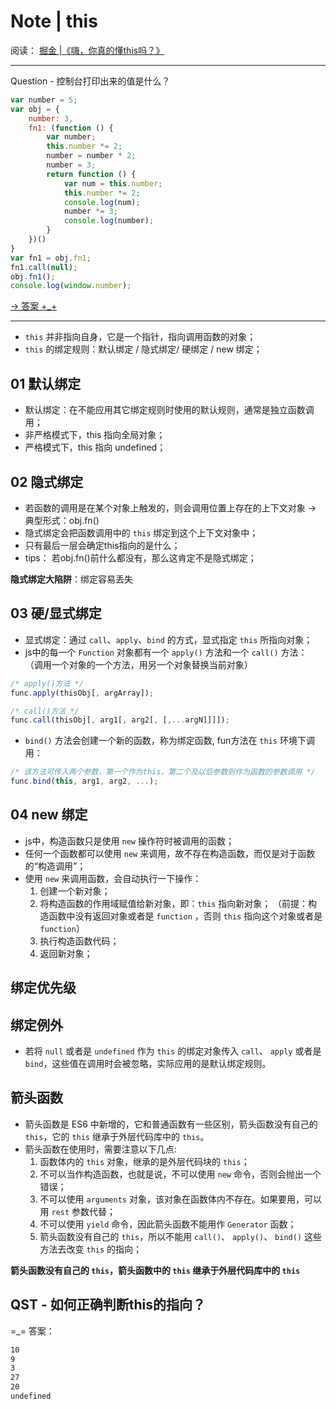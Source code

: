 # Note | this

阅读： [掘金 |《嗨，你真的懂this吗？》](https://juejin.im/post/5c96d0c751882511c832ff7b)

---

Question - 控制台打印出来的值是什么？

```js
var number = 5;
var obj = {
    number: 3,
    fn1: (function () {
        var number;
        this.number *= 2;
        number = number * 2;
        number = 3;
        return function () {
            var num = this.number;
            this.number *= 2;
            console.log(num);
            number *= 3;
            console.log(number);
        }
    })()
}
var fn1 = obj.fn1;
fn1.call(null);
obj.fn1();
console.log(window.number);
```
[→ 答案 +_+](#ANS)

---

- `this` 并非指向自身，它是一个指针，指向调用函数的对象；
- `this` 的绑定规则：默认绑定 / 隐式绑定/ 硬绑定 / new 绑定；

## 01 默认绑定

- 默认绑定：在不能应用其它绑定规则时使用的默认规则，通常是独立函数调用；
- 非严格模式下，this 指向全局对象；
- 严格模式下，this 指向 undefined；

## 02 隐式绑定

- 若函数的调用是在某个对象上触发的，则会调用位置上存在的上下文对象 → 典型形式：obj.fn()
- 隐式绑定会把函数调用中的 `this` 绑定到这个上下文对象中；
- 只有最后一层会确定this指向的是什么；
- tips： 若obj.fn()前什么都没有，那么这肯定不是隐式绑定；

**隐式绑定大陷阱**：绑定容易丢失

## 03 硬/显式绑定

- 显式绑定：通过 `call`、`apply`、`bind` 的方式，显式指定 `this` 所指向对象；
- js中的每一个 `Function` 对象都有一个 `apply()` 方法和一个 `call()` 方法：
（调用一个对象的一个方法，用另一个对象替换当前对象）
```js
/* apply()方法 */
func.apply(thisObj[, argArray]);

/* call()方法 */
func.call(thisObj[, arg1[, arg2[, [,...argN]]]]);
```
- `bind()` 方法会创建一个新的函数，称为绑定函数, fun方法在 `this` 环境下调用：

```js
/* 该方法可传入两个参数，第一个作为this，第二个及以后参数则作为函数的参数调用 */
func.bind(this, arg1, arg2, ...);
```

## 04 new 绑定

- js中，构造函数只是使用 `new` 操作符时被调用的函数；
- 任何一个函数都可以使用 `new` 来调用，故不存在构造函数，而仅是对于函数的“构造调用”；
- 使用 `new` 来调用函数，会自动执行一下操作：
  1. 创建一个新对象；
  2. 将构造函数的作用域赋值给新对象，即：`this` 指向新对象；
  （前提：构造函数中没有返回对象或者是 `function` ，否则 `this` 指向这个对象或者是 `function`）
  3. 执行构造函数代码；
  4. 返回新对象；

## 绑定优先级

## 绑定例外

- 若将 `null` 或者是 `undefined` 作为 `this` 的绑定对象传入 `call`、 `apply` 或者是 `bind`，这些值在调用时会被忽略，实际应用的是默认绑定规则。

## 箭头函数

- 箭头函数是 ES6 中新增的，它和普通函数有一些区别，箭头函数没有自己的 `this`，它的 `this` 继承于外层代码库中的 `this`。
- 箭头函数在使用时，需要注意以下几点:
  1. 函数体内的 `this` 对象，继承的是外层代码块的 `this`；
  2. 不可以当作构造函数，也就是说，不可以使用 `new` 命令，否则会抛出一个错误；
  3. 不可以使用 `arguments` 对象，该对象在函数体内不存在。如果要用，可以用 `rest` 参数代替；
  4. 不可以使用 `yield` 命令，因此箭头函数不能用作 `Generator` 函数；
  5. 箭头函数没有自己的 `this`，所以不能用 `call()`、 `apply()`、 `bind()` 这些方法去改变 `this` 的指向；

**箭头函数没有自己的 `this`，箭头函数中的 `this` 继承于外层代码库中的 `this`**

## QST - 如何正确判断this的指向？


<a name="ANS"></a>

=_= 答案：

```bash
10
9
3
27
20
undefined
```